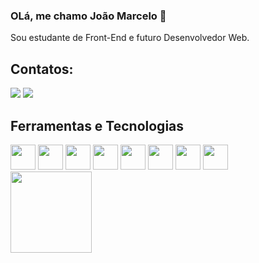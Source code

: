 ### OLá, me chamo João Marcelo 👋 

Sou estudante de Front-End e futuro Desenvolvedor Web.

## Contatos:

<div>

<a href = "joaomarcelosilvalima@gmail.com"><img loading="lazy" src="https://img.shields.io/badge/Gmail-D14836?style=for-the-badge&logo=gmail&logoColor=white" target="_blank"></a>
<a href="https://www.linkedin.com/in/joaomarcelo1980" target="_blank"><img loading="lazy" src="https://img.shields.io/badge/-LinkedIn-%230077B5?style=for-the-badge&logo=linkedin&logoColor=white" target="_blank"></a>   
</div>

## Ferramentas e Tecnologias

<div>

<img src="https://cdn.jsdelivr.net/gh/devicons/devicon/icons/html5/html5-original.svg" width="40" height="40"/>
<img src="https://cdn.jsdelivr.net/gh/devicons/devicon/icons/css3/css3-original.svg" width="40" height="40"/> 
<img src="https://cdn.jsdelivr.net/gh/devicons/devicon/icons/sass/sass-original.svg" width="40" height="40"/>    
<img src="https://cdn.jsdelivr.net/gh/devicons/devicon/icons/javascript/javascript-original.svg" width="40" height="40"/>
<img src="https://cdn.jsdelivr.net/gh/devicons/devicon/icons/typescript/typescript-original.svg" width="40" height="40" />
<img src="https://cdn.jsdelivr.net/gh/devicons/devicon/icons/react/react-original.svg"  width="40" height="40"/>
<img src="https://cdn.jsdelivr.net/gh/devicons/devicon/icons/bootstrap/bootstrap-original.svg"  width="40" height="40"/>
<img src="https://cdn.jsdelivr.net/gh/devicons/devicon/icons/git/git-original.svg" width="40" height="40"/>
</div>

<div>
<a href="https://github.com/jcelo80">
<img loading="lazy" height="130em" src="https://github-readme-stats.vercel.app/api/top-langs/?username=jcelo80&layout=compact&langs_count=7&theme=dracula"/>
</div>



          
          
          
          
 </div>         



